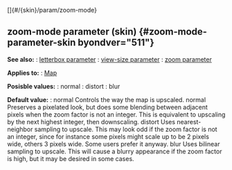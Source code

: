 []{#/{skin}/param/zoom-mode}
  ## zoom-mode parameter (skin) {#zoom-mode-parameter-skin byondver="511"}
  **See also:**
  :   [letterbox parameter](ref/%7Bskin%7D/param/letterbox)
  :   [view-size parameter](ref/%7Bskin%7D/param/view-size)
  :   [zoom parameter](ref/%7Bskin%7D/param/zoom)
  <!-- -->
  **Applies to:**
  :   [Map](ref/%7Bskin%7D/control/map)
  <!-- -->
  **Posisble values:**
  :   normal
  :   distort
  :   blur
  <!-- -->
  **Default value:**
  :   normal
  Controls the way the map is upscaled.
  normal
  Preserves a pixelated look, but does some blending between adjacent
  pixels when the zoom factor is not an integer. This is equivalent to
  upscaling by the next highest integer, then downscaling.
  distort
  Uses nearest-neighbor sampling to upscale. This may look odd if the zoom
  factor is not an integer, since for instance some pixels might scale up
  to be 2 pixels wide, others 3 pixels wide. Some users prefer it anyway.
  blur
  Uses bilinear sampling to upscale. This will cause a blurry appearance
  if the zoom factor is high, but it may be desired in some cases.
